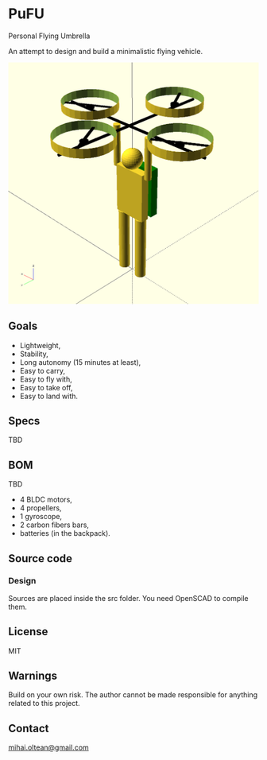 # PuFU
Personal Flying Umbrella

An attempt to design and build a minimalistic flying vehicle.


![Personal Flying Umbrella](https://github.com/mihaioltean/pufu/blob/main/pictures/personal_flying_umbrella.png)

## Goals

- Lightweight,
- Stability,
- Long autonomy (15 minutes at least),
- Easy to carry,
- Easy to fly with,
- Easy to take off,
- Easy to land with.

## Specs

TBD

## BOM

TBD

- 4 BLDC motors,
- 4 propellers,
- 1 gyroscope,
- 2 carbon fibers bars,
- batteries (in the backpack).

## Source code

### Design

Sources are placed inside the src folder.
You need OpenSCAD to compile them.

## License

MIT

## Warnings

Build on your own risk.
The author cannot be made responsible for anything related to this project.

## Contact

mihai.oltean@gmail.com